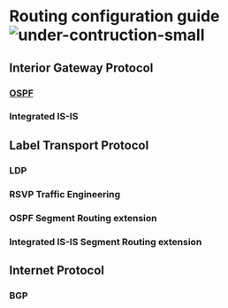 # Routing configuration guide ![under-contruction-small](/img/under-construction-small.png)

## Interior Gateway Protocol
### [OSPF](igp/ospf/)
### Integrated IS-IS

## Label Transport Protocol
### LDP 
### RSVP Traffic Engineering
### OSPF Segment Routing extension
### Integrated IS-IS Segment Routing extension

## Internet Protocol
### BGP
